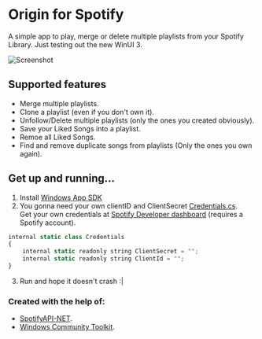 # Origin for Spotify
A simple app to play, merge or delete multiple playlists from your Spotify Library. 
Just testing out the new WinUI 3.

![Screenshot](https://user-images.githubusercontent.com/57948152/150827524-02e5c803-9296-41df-9abd-31449de527a4.jpg)

## Supported features

- Merge multiple playlists.
- Clone a playlist (even if you don't own it).
- Unfollow/Delete multiple playlists (only the ones you created obviously).
- Save your Liked Songs into a playlist.
- Remoe all Liked Songs.
- Find and remove duplicate songs from playlists (Only the ones you own again).

## Get up and running...
1. Install [Windows App SDK](https://docs.microsoft.com/en-us/windows/apps/windows-app-sdk/set-up-your-development-environment?tabs=vs-2022)
2. You gonna need your own clientID and ClientSecret [Credentials.cs](../master/spotify.companion/Api/Spotify/Common/Credentials.cs).\
Get your own credentials at [Spotify Developer dashboard](https://developer.spotify.com/dashboard/) (requires a Spotify account). 
```js
internal static class Credentials
{
    internal static readonly string ClientSecret = "";
    internal static readonly string ClientId = "";
}
```
3. Run and hope it doesn't crash :|

### Created with the help of:

- [SpotifyAPI-NET](https://github.com/JohnnyCrazy/SpotifyAPI-NET).
- [Windows Community Toolkit](https://github.com/CommunityToolkit/WindowsCommunityToolkit).
